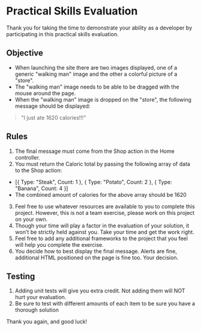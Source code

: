 
# Practical Skills Evaluation  

Thank you for taking the time to demonstrate your ability as a developer by participating in this practical skills evaluation.  

## Objective  

* When launching the site there are two images displayed, one of a generic "walking man" image and the other a colorful picture of a "store".
* The "walking man" image needs to be able to be dragged with the mouse around the page.
* When the "walking man" image is dropped on the "store", the following message should be displayed:
> "I just ate 1620 calories!!!"

## Rules  

1. The final message must come from the Shop action in the Home controller.
2. You must return the Caloric total by passing the following array of data to the Shop action:
  * [{ Type: "Steak", Count: 1 }, { Type: "Potato", Count: 2 }, { Type: "Banana", Count: 4 }]
  * The combined amount of calories for the above array should be 1620
3. Feel free to use whatever resources are available to you to complete this project.  However, this is not a team exercise, please work on this project on your own.
4. Though your time will play a factor in the evaluation of your solution, it won't	be strictly held against you.  Take your time and get the work right.
5. Feel free to add any additional frameworks to the project that you feel will	help you complete the exercise.
6. You decide how to best display the final message.  Alerts are fine, additional HTML positioned on the page is fine too.  Your decision.

## Testing  

1. Adding unit tests will give you extra credit.  Not adding them will NOT hurt your evaluation.
2. Be sure to test with different amounts of each item to be sure you have a thorough solution

Thank you again, and good luck!
